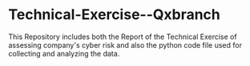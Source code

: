 # Technical-Exercise--Qxbranch

This Repository includes both the Report of the Technical Exercise of assessing company's cyber risk and also the python code file used for collecting and analyzing the data.
